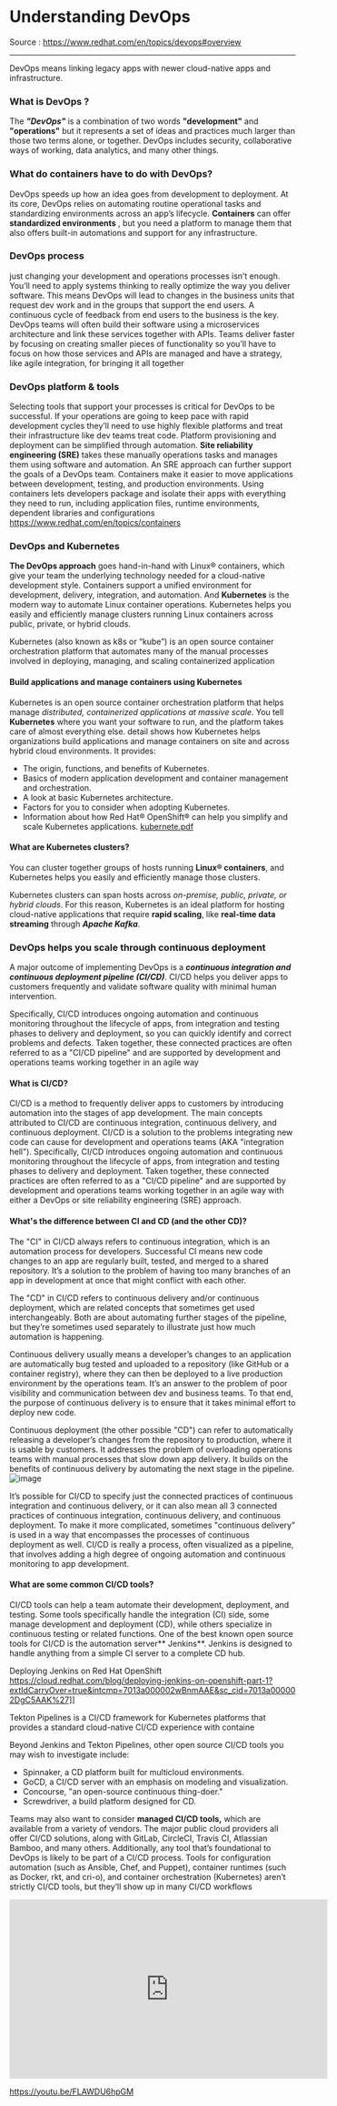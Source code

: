 # Understanding DevOps

Source : https://www.redhat.com/en/topics/devops#overview

---

DevOps means linking legacy apps with newer cloud-native apps and infrastructure.
 ### What is DevOps ?
 The **_"DevOps"_** is a combination of two words **"development"** and **"operations"** but it represents a set of ideas and practices much larger than those two terms alone, or together. DevOps includes security, collaborative ways of working, data analytics, and many other things.
 
### What do containers have to do with DevOps? 
DevOps speeds up how an idea goes from development to deployment. At its core, DevOps relies on automating routine operational tasks and standardizing environments across an app’s lifecycle. **Containers** can offer **standardized environments** , but you need a platform to manage them that also offers built-in automations and support for any infrastructure.

### DevOps process
 just changing your development and operations processes isn’t enough. You’ll need to apply systems thinking to really optimize the way you deliver software. This means DevOps will lead to changes in the business units that request dev work and in the groups that support the end users. A continuous cycle of feedback from end users to the business is the key.
 DevOps teams will often build their software using a microservices architecture and link these services together with APIs. Teams deliver faster by focusing on creating smaller pieces of functionality so you’ll have to focus on how those services and APIs are managed and have a strategy, like agile integration, for bringing it all together

### DevOps platform & tools
Selecting tools that support your processes is critical for DevOps to be successful. If your operations are going to keep pace with rapid development cycles they’ll need to use highly flexible platforms and treat their infrastructure like dev teams treat code.
Platform provisioning and deployment can be simplified through automation. **Site reliability engineering (SRE)** takes these manually operations tasks and manages them using software and automation. An SRE approach can further support the goals of a DevOps team.
Containers make it easier to move applications between development, testing, and production environments. Using containers lets developers package and isolate their apps with everything they need to run, including application files, runtime environments, dependent libraries and configurations https://www.redhat.com/en/topics/containers

### DevOps and Kubernetes
**The DevOps approach** goes hand-in-hand with Linux® containers, which give your team the underlying technology needed for a cloud-native development style. Containers support a unified environment for development, delivery, integration, and automation.
And **Kubernetes** is the modern way to automate Linux container operations. Kubernetes helps you easily and efficiently manage clusters running Linux containers across public, private, or hybrid clouds. 

Kubernetes (also known as k8s or “kube”) is an open source container orchestration platform that automates many of the manual processes involved in deploying, managing, and scaling containerized application
#### Build applications and manage containers using Kubernetes
Kubernetes is an open source container orchestration platform that helps manage _distributed, containerized applications at massive scale_. You tell **Kubernetes** where you want your software to run, and the platform takes care of almost everything else.
detail shows how Kubernetes helps organizations build applications and manage containers on site and across hybrid cloud environments. It provides:
- The origin, functions, and benefits of Kubernetes.
- Basics of modern application development and container management and orchestration.
- A look at basic Kubernetes architecture.
- Factors for you to consider when adopting Kubernetes.
- Information about how Red Hat® OpenShift® can help you simplify and scale Kubernetes applications.
[kubernete.pdf](https://github.com/akshaysinhparmar/Understanding-DevOps/files/7777008/kubernete.pdf)

#### What are Kubernetes clusters?
You can cluster together groups of hosts running **Linux® containers**, and Kubernetes helps you easily and efficiently manage those clusters.

Kubernetes clusters can span hosts across _on-premise, public, private, or hybrid clouds_. For this reason, Kubernetes is an ideal platform for hosting cloud-native applications that require **rapid scaling**, like **real-time data streaming** through **_Apache Kafka_**.

### DevOps helps you scale through continuous deployment
A major outcome of implementing DevOps is a ***continuous integration and continuous deployment pipeline (CI/CD)***. CI/CD helps you deliver apps to customers frequently and validate software quality with minimal human intervention.

Specifically, CI/CD introduces ongoing automation and continuous monitoring throughout the lifecycle of apps, from integration and testing phases to delivery and deployment, so you can quickly identify and correct problems and defects. Taken together, these connected practices are often referred to as a "CI/CD pipeline" and are supported by development and operations teams working together in an agile way
#### What is CI/CD?
CI/CD is a method to frequently deliver apps to customers by introducing automation into the stages of app development. The main concepts attributed to CI/CD are continuous integration, continuous delivery, and continuous deployment. CI/CD is a solution to the problems integrating new code can cause for development and operations teams (AKA "integration hell").
Specifically, CI/CD introduces ongoing automation and continuous monitoring throughout the lifecycle of apps, from integration and testing phases to delivery and deployment. Taken together, these connected practices are often referred to as a "CI/CD pipeline" and are supported by development and operations teams working together in an agile way with either a DevOps or site reliability engineering (SRE) approach.
#### What's the difference between CI and CD (and the other CD)?
The "CI" in CI/CD always refers to continuous integration, which is an automation process for developers. Successful CI means new code changes to an app are regularly built, tested, and merged to a shared repository. It’s a solution to the problem of having too many branches of an app in development at once that might conflict with each other.

The "CD" in CI/CD refers to continuous delivery and/or continuous deployment, which are related concepts that sometimes get used interchangeably. Both are about automating further stages of the pipeline, but they’re sometimes used separately to illustrate just how much automation is happening.

Continuous delivery usually means a developer’s changes to an application are automatically bug tested and uploaded to a repository (like GitHub or a container registry), where they can then be deployed to a live production environment by the operations team. It’s an answer to the problem of poor visibility and communication between dev and business teams. To that end, the purpose of continuous delivery is to ensure that it takes minimal effort to deploy new code.

Continuous deployment (the other possible "CD") can refer to automatically releasing a developer’s changes from the repository to production, where it is usable by customers. It addresses the problem of overloading operations teams with manual processes that slow down app delivery. It builds on the benefits of continuous delivery by automating the next stage in the pipeline.
![image](https://user-images.githubusercontent.com/48562260/147413307-11937b29-192a-4842-a9dc-75bfe39fff5a.png)

It’s possible for CI/CD to specify just the connected practices of continuous integration and continuous delivery, or it can also mean all 3 connected practices of continuous integration, continuous delivery, and continuous deployment. To make it more complicated, sometimes "continuous delivery" is used in a way that encompasses the processes of continuous deployment as well.
CI/CD is really a process, often visualized as a pipeline, that involves adding a high degree of ongoing automation and continuous monitoring to app development.

#### What are some common CI/CD tools?
CI/CD tools can help a team automate their development, deployment, and testing. Some tools specifically handle the integration (CI) side, some manage development and deployment (CD), while others specialize in continuous testing or related functions.
One of the best known open source tools for CI/CD is the automation server** Jenkins**. Jenkins is designed to handle anything from a simple CI server to a complete CD hub.

Deploying Jenkins on Red Hat OpenShift 
https://cloud.redhat.com/blog/deploying-jenkins-on-openshift-part-1?extIdCarryOver=true&intcmp=7013a000002wBnmAAE&sc_cid=7013a000002DgC5AAK%27]]

Tekton Pipelines is a CI/CD framework for Kubernetes platforms that provides a standard cloud-native CI/CD experience with containe

Beyond Jenkins and Tekton Pipelines, other open source CI/CD tools you may wish to investigate include:
- Spinnaker, a CD platform built for multicloud environments.
- GoCD, a CI/CD server with an emphasis on modeling and visualization.
- Concourse, "an open-source continuous thing-doer."
- Screwdriver, a build platform designed for CD.

Teams may also want to consider **managed CI/CD tools,** which are available from a variety of vendors. The major public cloud providers all offer CI/CD solutions, along with GitLab, CircleCI, Travis CI, Atlassian Bamboo, and many others.
Additionally, any tool that’s foundational to DevOps is likely to be part of a CI/CD process. Tools for configuration automation (such as Ansible, Chef, and Puppet), container runtimes (such as Docker, rkt, and cri-o), and container orchestration (Kubernetes) aren’t strictly CI/CD tools, but they’ll show up in many CI/CD workflows

<iframe width="560" height="315" src="https://www.youtube.com/embed/FLAWDU6hpGM" title="YouTube video player" frameborder="0" allow="accelerometer; autoplay; clipboard-write; encrypted-media; gyroscope; picture-in-picture" allowfullscreen></iframe>

https://youtu.be/FLAWDU6hpGM
